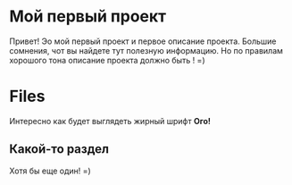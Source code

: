 # Мой первый проект

Привет! Эо мой первый проект и первое описание проекта. Большие сомнения, чот вы найдете тут полезную информацию. Но по правилам хорошого тона описание проекта должно быть ! =)


# Files

Интересно как будет выглядеть жирный шрифт **Ого!**

## Какой-то раздел

Хотя бы еще один! =)